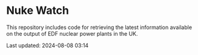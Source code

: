 # Nuke Watch

This repository includes code for retrieving the latest information available on the output of EDF nuclear power plants in the UK.

Last updated: 2024-08-08 03:14